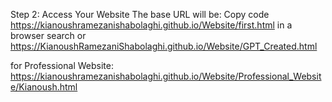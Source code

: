 Step 2: Access Your Website
The base URL will be:
Copy code
https://kianoushramezanishabolaghi.github.io/Website/first.html
in a browser search
or  
https://KianoushRamezaniShabolaghi.github.io/Website/GPT_Created.html


for Professional Website:
https://kianoushramezanishabolaghi.github.io/Website/Professional_Website/Kianoush.html
